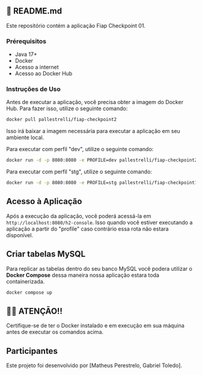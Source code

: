 ## 🚀 README.md

Este repositório contém a aplicação Fiap Checkpoint 01.

### Prérequisitos
* Java 17+
* Docker
* Acesso a internet
* Acesso ao Docker Hub


### Instruções de Uso

Antes de executar a aplicação, você precisa obter a imagem do Docker Hub. Para fazer isso, utilize o seguinte comando:

```bash
docker pull pallestrelli/fiap-checkpoint2
```

Isso irá baixar a imagem necessária para executar a aplicação em seu ambiente local.

Para executar com perfil "dev", utilize o seguinte comando:
```bash
docker run -d -p 8080:8080 -e PROFILE=dev pallestrelli/fiap-checkpoint2
```

Para executar com perfil "stg", utilize o seguinte comando:

```bash
docker run -d -p 8080:8080 -e PROFILE=stg pallestrelli/fiap-checkpoint1
```

## Acesso à Aplicação
Após a execução da aplicação, você poderá acessá-la em `http://localhost:8080/h2-console`.
Isso quando você estiver executando a aplicação a partir do "profile" <DEV> caso contrário essa rota não estara disponível.

## Criar tabelas MySQL
Para replicar as tabelas dentro do seu banco MySQL você podera utilizar o **Docker Compose** dessa maneira nossa aplicação estara toda containerizada.
```bash
docker compose up 
```



## 📢📢 ATENÇÃO!!
Certifique-se de ter o Docker instalado e em execução em sua máquina antes de executar os comandos acima.

## Participantes

Este projeto foi desenvolvido por [Matheus Perestrelo, Gabriel Toledo].
